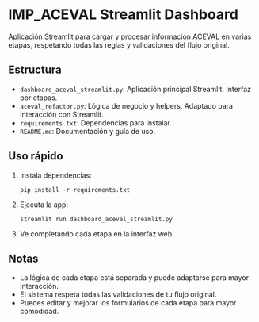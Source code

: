 # IMP_ACEVAL Streamlit Dashboard

Aplicación Streamlit para cargar y procesar información ACEVAL en varias etapas, respetando todas las reglas y validaciones del flujo original.

## Estructura

- `dashboard_aceval_streamlit.py`: Aplicación principal Streamlit. Interfaz por etapas.
- `aceval_refactor.py`: Lógica de negocio y helpers. Adaptado para interacción con Streamlit.
- `requirements.txt`: Dependencias para instalar.
- `README.md`: Documentación y guía de uso.

## Uso rápido

1. Instala dependencias:
   ```
   pip install -r requirements.txt
   ```
2. Ejecuta la app:
   ```
   streamlit run dashboard_aceval_streamlit.py
   ```
3. Ve completando cada etapa en la interfaz web.

## Notas

- La lógica de cada etapa está separada y puede adaptarse para mayor interacción.
- El sistema respeta todas las validaciones de tu flujo original.
- Puedes editar y mejorar los formularios de cada etapa para mayor comodidad.
